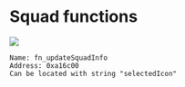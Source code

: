 # Squad functions

![](https://i.ibb.co/mBmH4vW/squad.png)

```
Name: fn_updateSquadInfo
Address: 0xa16c00
Can be located with string "selectedIcon"
```

